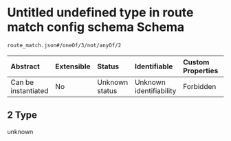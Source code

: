 # Untitled undefined type in route match config schema Schema

```txt
route_match.json#/oneOf/3/not/anyOf/2
```



| Abstract            | Extensible | Status         | Identifiable            | Custom Properties | Additional Properties | Access Restrictions | Defined In                                                            |
| :------------------ | :--------- | :------------- | :---------------------- | :---------------- | :-------------------- | :------------------ | :-------------------------------------------------------------------- |
| Can be instantiated | No         | Unknown status | Unknown identifiability | Forbidden         | Allowed               | none                | [route\_match.json\*](../out/route_match.json "open original schema") |

## 2 Type

unknown
